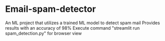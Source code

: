# Email-spam-detector
An ML project that utilizes a trained ML model to detect spam mail
Provides results with an accuracy of 98%
Execute command "streamlit run spam_detection.py" for browser view
